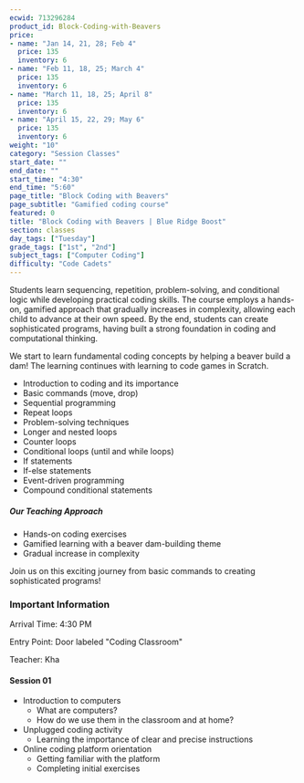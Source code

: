 ```yaml
---
ecwid: 713296284
product_id: Block-Coding-with-Beavers
price:
- name: "Jan 14, 21, 28; Feb 4"
  price: 135
  inventory: 6
- name: "Feb 11, 18, 25; March 4"
  price: 135
  inventory: 6
- name: "March 11, 18, 25; April 8"
  price: 135
  inventory: 6
- name: "April 15, 22, 29; May 6"
  price: 135
  inventory: 6
weight: "10"
category: "Session Classes"
start_date: ""
end_date: ""
start_time: "4:30"
end_time: "5:60"
page_title: "Block Coding with Beavers"
page_subtitle: "Gamified coding course"
featured: 0
title: "Block Coding with Beavers | Blue Ridge Boost"
section: classes
day_tags: ["Tuesday"]
grade_tags: ["1st", "2nd"]
subject_tags: ["Computer Coding"]
difficulty: "Code Cadets"
---
```

<p>Students learn sequencing, repetition, problem-solving, and conditional logic while developing practical coding skills. The course employs a hands-on, gamified approach that gradually increases in complexity, allowing each child to advance at their own speed. By the end, students can create sophisticated programs, having built a strong foundation in coding and computational thinking.</p><p>We start to learn fundamental coding concepts by helping a beaver build a dam! The learning continues with learning to code games in Scratch.</p><ul><li>Introduction to coding and its importance</li><li>Basic commands (move, drop)</li><li>Sequential programming</li><li>Repeat loops</li><li>Problem-solving techniques</li><li>Longer and nested loops</li><li>Counter loops</li><li>Conditional loops (until and while loops)</li><li>If statements</li><li>If-else statements</li><li>Event-driven programming</li><li>Compound conditional statements</li></ul><h5>Our Teaching Approach</h5><ul><li>Hands-on coding exercises</li><li>Gamified learning with a beaver dam-building theme</li><li>Gradual increase in complexity</li></ul><p>Join us on this exciting journey from basic commands to creating sophisticated programs!</p><h3>Important Information</h3><p>Arrival Time: 4:30 PM</p><p>Entry Point: Door labeled "Coding Classroom"</p><p>Teacher: Kha</p><h4>Session 01</h4><ul><li>Introduction to computers<ul><li>What are computers?</li><li>How do we use them in the classroom and at home?</li></ul></li><li>Unplugged coding activity<ul><li>Learning the importance of clear and precise instructions</li></ul></li><li>Online coding platform orientation<ul><li>Getting familiar with the platform</li><li>Completing initial exercises</li></ul></li></ul>
